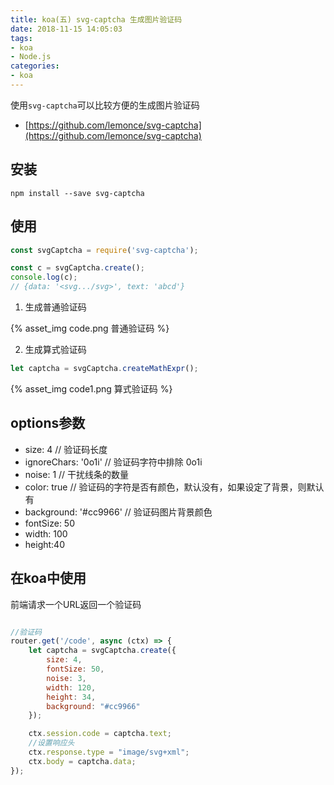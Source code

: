 ```yaml
---
title: koa(五) svg-captcha 生成图片验证码
date: 2018-11-15 14:05:03
tags:
- koa
- Node.js
categories: 
- koa
---
```


使用`svg-captcha`可以比较方便的生成图片验证码

* [https://github.com/lemonce/svg-captcha](https://github.com/lemonce/svg-captcha)

## 安装

`npm install --save svg-captcha`

## 使用

``` js
const svgCaptcha = require('svg-captcha');

const c = svgCaptcha.create();
console.log(c);
// {data: '<svg.../svg>', text: 'abcd'}
```
<!-- more -->

1. 生成普通验证码

{% asset_img code.png 普通验证码 %}

2. 生成算式验证码

``` js
let captcha = svgCaptcha.createMathExpr();
```

{% asset_img code1.png 算式验证码 %}

## options参数

* size: 4 // 验证码长度
* ignoreChars: '0o1i' // 验证码字符中排除 0o1i
* noise: 1 // 干扰线条的数量
* color: true // 验证码的字符是否有颜色，默认没有，如果设定了背景，则默认有
* background: '#cc9966' // 验证码图片背景颜色
* fontSize: 50
* width: 100
* height:40


## 在koa中使用

前端请求一个URL返回一个验证码

``` js

//验证码
router.get('/code', async (ctx) => {
    let captcha = svgCaptcha.create({
        size: 4,
        fontSize: 50,
        noise: 3,
        width: 120,
        height: 34,
        background: "#cc9966"
    });

    ctx.session.code = captcha.text;
    //设置响应头
    ctx.response.type = "image/svg+xml";
    ctx.body = captcha.data;
});
```



